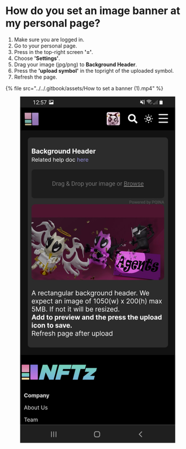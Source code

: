 # How do you set an image banner at my personal page?

1. Make sure you are logged in.
2. Go to your personal page.
3. Press in the top-right screen **'='**.
4. Choose **'Settings'**.
5. Drag your image (jpg/png) to **Background Header**.
6. Press the **'upload symbol'** in the topright of the uploaded symbol.
7. Refresh the page.&#x20;

{% file src="../../.gitbook/assets/How to set a banner (1).mp4" %}

<figure><img src="../../.gitbook/assets/Banner.jpg" alt=""><figcaption></figcaption></figure>
